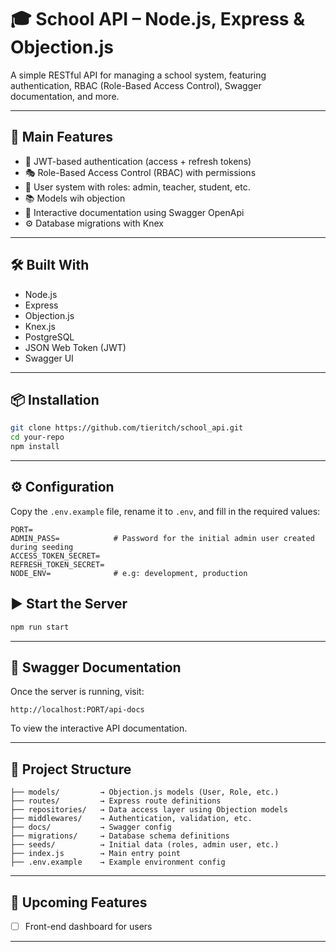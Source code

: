 # 🎓 School API – Node.js, Express & Objection.js

A simple RESTful API for managing a school system, featuring authentication, RBAC (Role-Based Access Control), Swagger documentation, and more.

---

## 🚀 Main Features

- 🔐 JWT-based authentication (access + refresh tokens)
- 🎭 Role-Based Access Control (RBAC) with  permissions
- 👤 User system with roles: admin, teacher, student, etc.
- 📚 Models wih objection
- 📘 Interactive documentation using Swagger OpenApi
- ⚙️ Database migrations  with Knex

---

## 🛠️ Built With

- Node.js
- Express
- Objection.js
- Knex.js
- PostgreSQL
- JSON Web Token (JWT)
- Swagger UI

---

## 📦 Installation

```bash
git clone https://github.com/tieritch/school_api.git
cd your-repo
npm install
```

---

## ⚙️ Configuration

Copy the `.env.example` file, rename it to `.env`, and fill in the required values:

```env
PORT=
ADMIN_PASS=            # Password for the initial admin user created during seeding
ACCESS_TOKEN_SECRET=
REFRESH_TOKEN_SECRET=
NODE_ENV=              # e.g: development, production
```

## ▶️ Start the Server

```bash
npm run start
```

---

## 📄 Swagger Documentation

Once the server is running, visit:

```
http://localhost:PORT/api-docs
```

To view the interactive API documentation.

---

## 📁 Project Structure

```
├── models/         → Objection.js models (User, Role, etc.)
├── routes/         → Express route definitions
├── repositories/   → Data access layer using Objection models
├── middlewares/    → Authentication, validation, etc.
├── docs/           → Swagger config
├── migrations/     → Database schema definitions
├── seeds/          → Initial data (roles, admin user, etc.)
├── index.js        → Main entry point
├── .env.example    → Example environment config
```

---

## 📌 Upcoming Features

- [ ] Front-end dashboard for users

---
